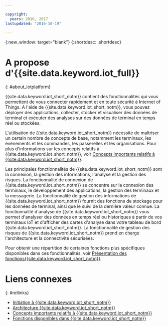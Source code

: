 ```yaml
---

copyright:
  years: 2016, 2017
lastupdated: "2016-10-19"

---
```


{:new_window: target="blank"}
{:shortdesc: .shortdesc}

# A propose d'{{site.data.keyword.iot_full}}
{: #about_iotplatform}

{{site.data.keyword.iot_short_notm}} contient des fonctionnalités qui vous permettent de vous connecter rapidement et en toute sécurité à Internet of Things. A l'aide de {{site.data.keyword.iot_short_notm}}, vous pouvez déployer des applications, collecter, stocker et visualiser des données de terminal et exécuter des analyses sur des données de terminal en temps réel ou stockées.

L'utilisation de {{site.data.keyword.iot_short_notm}} nécessite de maîtriser un certain nombre de concepts de base, notamment les terminaux, les événements et les commandes, les passerelles et les organisations. Pour plus d'informations sur les concepts relatifs à {{site.data.keyword.iot_short_notm}}, voir [Concepts importants relatifs à {{site.data.keyword.iot_short_notm}}](/iotplatform_overview.html#wwatsoniotplatform_importantconcepts).

Les principales fonctionnalités de {{site.data.keyword.iot_short_notm}} sont la connexion, la gestion des informations, l'analyse et la gestion des risques. La fonctionnalité de connexion de {{site.data.keyword.iot_short_notm}} se concentre sur la connexion des terminaux, le développement des applications, la gestion des terminaux et la messagerie. La fonctionnalité de gestion des informations de {{site.data.keyword.iot_short_notm}} fournit des fonctions de stockage pour les données de terminal, ainsi que le suivi de la dernière valeur connue. La fonctionnalité d'analyse de {{site.data.keyword.iot_short_notm}} vous permet d'analyser des données en temps réel ou historiques à partir de vos terminaux IoT et d'afficher des cartes d'analyse dans votre tableau de bord {{site.data.keyword.iot_short_notm}}. La fonctionnalité de gestion des risques de {{site.data.keyword.iot_short_notm}} prend en charge l'architecture et la connectivité sécurisées.

Pour obtenir une répartition de certaines fonctions plus spécifiques disponibles dans ces fonctionnalités, voir [Présentation des fonctions{{site.data.keyword.iot_short_notm}}](/feature_overview.html).

# Liens connexes
{: #rellinks}
* [Initiation à {{site.data.keyword.iot_short_notm}}](/index.html?pos=2)
* [Architecture {{site.data.keyword.iot_short_notm}}](/iotplatform_overview.html#watsoniotplatform_architecture)
* [Concepts importants relatifs à {{site.data.keyword.iot_short_notm}}](/iotplatform_overview.html#watsoniotplatform_importantconcepts)
* [Fonctions disponibles dans {{site.data.keyword.iot_short_notm}}](/feature_overview.html)
